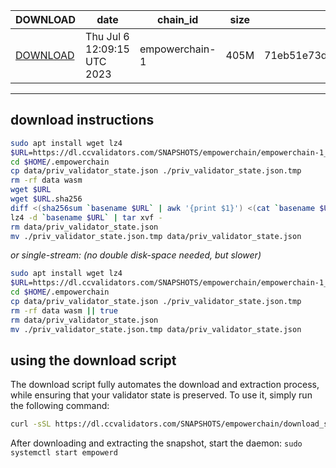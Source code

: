 | DOWNLOAD | date | chain_id | size | checksum |
| -------- | ---- | -------- | ---- | -------- |
| [DOWNLOAD](https://dl.ccvalidators.com/SNAPSHOTS/empowerchain/empowerchain-1_122793.tar.lz4) | Thu Jul  6 12:09:15 UTC 2023 | empowerchain-1 | 405M | 71eb51e73de4c70ba746ee22185f2048315e2c0da558c5858ceef9abb800bf1b |
 
---
## download instructions
 
```sh
sudo apt install wget lz4
$URL=https://dl.ccvalidators.com/SNAPSHOTS/empowerchain/empowerchain-1_122793.tar.lz4
cd $HOME/.empowerchain
cp data/priv_validator_state.json ./priv_validator_state.json.tmp
rm -rf data wasm
wget $URL
wget $URL.sha256
diff <(sha256sum `basename $URL` | awk '{print $1}') <(cat `basename $URL`.sha256)
lz4 -d `basename $URL` | tar xvf -
rm data/priv_validator_state.json
mv ./priv_validator_state.json.tmp data/priv_validator_state.json
```
*or single-stream: (no double disk-space needed, but slower)*
```sh
sudo apt install wget lz4
$URL=https://dl.ccvalidators.com/SNAPSHOTS/empowerchain/empowerchain-1_122793.tar.lz4
cd $HOME/.empowerchain
cp data/priv_validator_state.json ./priv_validator_state.json.tmp
rm -rf data wasm || true
rm data/priv_validator_state.json
mv ./priv_validator_state.json.tmp data/priv_validator_state.json
```
## using the download script
 
The download script fully automates the download and extraction process, while ensuring that your validator state is preserved. To use it, simply run the following command:
 
```sh
curl -sSL https://dl.ccvalidators.com/SNAPSHOTS/empowerchain/download_snapshot.sh | bash
```
After downloading and extracting the snapshot, start the daemon: `sudo systemctl start empowerd`
